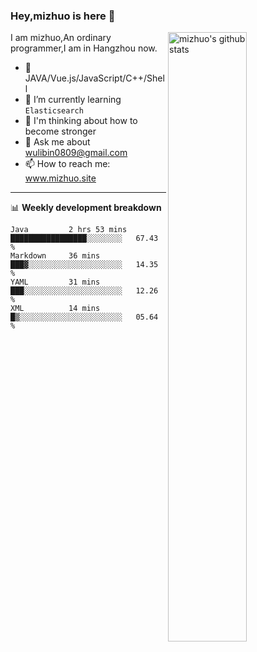 ### Hey,mizhuo is here 👋

<img align="right" alt="mizhuo's github stats" width="50%" src="https://github-readme-stats.vercel.app/api?username=mizhuo&theme=tokyonight&show_icons=true">

I am mizhuo,An ordinary programmer,I am in Hangzhou now.

- 🔭 JAVA/Vue.js/JavaScript/C++/Shell
- 🌱 I’m currently learning `Elasticsearch`
- 🤔 I'm thinking about how to become stronger
- 💬 Ask me about wulibin0809@gmail.com
- 📫 How to reach me: www.mizhuo.site

---
📊 **Weekly development breakdown**

<!--START_SECTION:waka-->
```text
Java         2 hrs 53 mins   █████████████████░░░░░░░░   67.43 % 
Markdown     36 mins         ███▓░░░░░░░░░░░░░░░░░░░░░   14.35 % 
YAML         31 mins         ███░░░░░░░░░░░░░░░░░░░░░░   12.26 % 
XML          14 mins         █▒░░░░░░░░░░░░░░░░░░░░░░░   05.64 % 
```
<!--END_SECTION:waka-->
